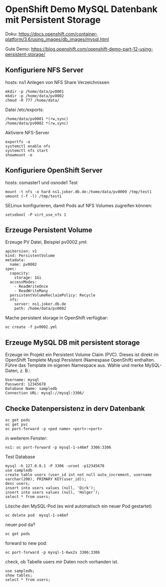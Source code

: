 # OpenShift Demo MySQL Datenbank mit Persistent Storage
Doku: https://docs.openshift.com/container-platform/3.6/using_images/db_images/mysql.html

Gute Demo: https://blog.openshift.com/openshift-demo-part-12-using-persistent-storage/

## Konfiguriere NFS Server
hosts: ns1
Anlegen von NFS Share Verzeichnissen

```
mkdir -p /home/data/pv0001
mkdir -p /home/data/pv0002
chmod -R 777 /home/data/
```

Datei /etc/exports:

```
/home/data/pv0001 *(rw,sync)
/home/data/pv0002 *(rw,sync)
```

Aktiviere NFS-Server

```
exportfs -a
systemctl enable nfs
systemctl nfs start
showmount -e
```

## Konfiguriere OpenShift Server
hosts: osmaster1 und osnode1
Test

```
mount -t nfs -o hard ns1.joker.db.de:/home/data/pv0009 /tmp/test1
umount (-f -l) /tmp/test1
```

SELinux konfigurieren, damit Pods auf NFS Volumes zugreifen können:

```
setsebool -P virt_use_nfs 1
```

## Erzeuge Persistent Volume

Erzeuge PV Datei, Beispiel pv0002.yml:

```
apiVersion: v1
kind: PersistentVolume
metadata:
  name: pv0002
spec:
  capacity:
    storage: 1Gi
  accessModes:
    - ReadWriteOnce
    - ReadWriteMany
  persistentVolumeReclaimPolicy: Recycle
  nfs:
    server: ns1.joker.db.de
    path: /home/data/pv0002
```

Mache persistent storage in OpenShift verfügbar:

```
oc create -f pv0002.yml
```

## Erzeuge MySQL DB mit persistent storage
Erzeuge im Projekt ein Persistent Volume Claim (PVC). Dieses ist direkt im OpenShift Templete Mysql Persistent (Namespase OpenShift) enthalten. Führe das Template im eigenen Namespace aus. Wähle und merke MySQL-Daten, z. B.:

```
Username: mysql
Password: 12345678
Database Name: sampledb
Connection URL: mysql://mysql:3306/
```

## Checke Datenpersistenz in derv Datenbank

```
oc get pods
oc get pvc
oc port-forward -p <pod name> <port>:<port>
```

in weiterem Fenster:

```
ns1: oc port-forward -p mysql-1-s46mf 3306:3306
```

Test Database

```
mysql -h 127.0.0.1 -P 3306 -uroot -p12345678
use sampledb
create table users (user_id int not null auto_increment, username varchar(200), PRIMARY KEY(user_id));
desc users;
insert into users values (null, 'Dirk');
insert into users values (null, 'Holger');
select * from users;
```

Lösche den MySQL-Pod (es wird automatisch ein neuer Pod gestartet)

```
oc delete pod  mysql-1-s46mf
```

neuer pod da?

```
oc get pods
```

forward to new pod:

```
oc port-forward -p mysql-1-6wx2x 3306:3306
```

check, ob Tabelle users mir Daten noch vorhanden ist.

```
use sampledb;
show tables;
select * from users;
```

